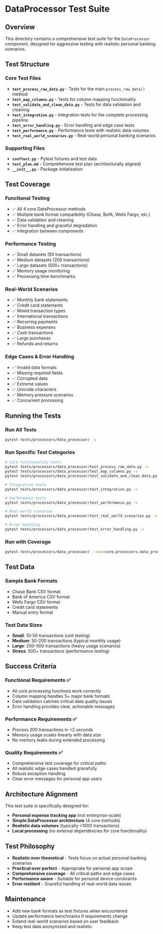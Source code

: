 # DataProcessor Test Suite

## Overview
This directory contains a comprehensive test suite for the `DataProcessor` component, designed for aggressive testing with realistic personal banking scenarios.

## Test Structure

### Core Test Files
- **`test_process_raw_data.py`** - Tests for the main `process_raw_data()` method
- **`test_map_columns.py`** - Tests for column mapping functionality
- **`test_validate_and_clean_data.py`** - Tests for data validation and cleaning
- **`test_integration.py`** - Integration tests for the complete processing pipeline
- **`test_error_handling.py`** - Error handling and edge case tests
- **`test_performance.py`** - Performance tests with realistic data volumes
- **`test_real_world_scenarios.py`** - Real-world personal banking scenarios

### Supporting Files
- **`conftest.py`** - Pytest fixtures and test data
- **`test_plan.md`** - Comprehensive test plan (architecturally aligned)
- **`__init__.py`** - Package initialization

## Test Coverage

### Functional Testing
- ✅ All 4 core DataProcessor methods
- ✅ Multiple bank format compatibility (Chase, BofA, Wells Fargo, etc.)
- ✅ Data validation and cleaning
- ✅ Error handling and graceful degradation
- ✅ Integration between components

### Performance Testing
- ✅ Small datasets (50 transactions)
- ✅ Medium datasets (200 transactions) 
- ✅ Large datasets (500+ transactions)
- ✅ Memory usage monitoring
- ✅ Processing time benchmarks

### Real-World Scenarios
- ✅ Monthly bank statements
- ✅ Credit card statements
- ✅ Mixed transaction types
- ✅ International transactions
- ✅ Recurring payments
- ✅ Business expenses
- ✅ Cash transactions
- ✅ Large purchases
- ✅ Refunds and returns

### Edge Cases & Error Handling
- ✅ Invalid data formats
- ✅ Missing required fields
- ✅ Corrupted data
- ✅ Extreme values
- ✅ Unicode characters
- ✅ Memory pressure scenarios
- ✅ Concurrent processing

## Running the Tests

### Run All Tests
```bash
pytest tests/processors/data_processor/ -v
```

### Run Specific Test Categories
```bash
# Core functionality tests
pytest tests/processors/data_processor/test_process_raw_data.py -v
pytest tests/processors/data_processor/test_map_columns.py -v
pytest tests/processors/data_processor/test_validate_and_clean_data.py -v

# Integration tests
pytest tests/processors/data_processor/test_integration.py -v

# Performance tests
pytest tests/processors/data_processor/test_performance.py -v

# Real-world scenarios
pytest tests/processors/data_processor/test_real_world_scenarios.py -v

# Error handling
pytest tests/processors/data_processor/test_error_handling.py -v
```

### Run with Coverage
```bash
pytest tests/processors/data_processor/ --cov=core.processors.data_processor --cov-report=html
```

## Test Data

### Sample Bank Formats
- Chase Bank CSV format
- Bank of America CSV format  
- Wells Fargo CSV format
- Credit card statements
- Manual entry format

### Test Data Sizes
- **Small**: 10-50 transactions (unit testing)
- **Medium**: 50-200 transactions (typical monthly usage)
- **Large**: 200-500 transactions (heavy usage scenarios)
- **Stress**: 500+ transactions (performance testing)

## Success Criteria

### Functional Requirements ✅
- All core processing functions work correctly
- Column mapping handles 5+ major bank formats
- Data validation catches critical data quality issues
- Error handling provides clear, actionable messages

### Performance Requirements ✅
- Process 200 transactions in <2 seconds
- Memory usage scales linearly with data size
- No memory leaks during extended processing

### Quality Requirements ✅
- Comprehensive test coverage for critical paths
- All realistic edge cases handled gracefully
- Robust exception handling
- Clear error messages for personal app users

## Architecture Alignment

This test suite is specifically designed for:
- **Personal expense tracking app** (not enterprise-scale)
- **Simple DataProcessor architecture** (4 core methods)
- **Realistic data volumes** (typically <1000 transactions)
- **Local processing** (no external dependencies for core functionality)

## Test Philosophy

- **Realistic over theoretical** - Tests focus on actual personal banking scenarios
- **Practical over perfect** - Appropriate for personal app scope
- **Comprehensive coverage** - All critical paths and edge cases
- **Performance aware** - Suitable for personal device constraints
- **Error resilient** - Graceful handling of real-world data issues

## Maintenance

- Add new bank formats as test fixtures when encountered
- Update performance benchmarks if requirements change
- Extend real-world scenarios based on user feedback
- Keep test data anonymized and realistic